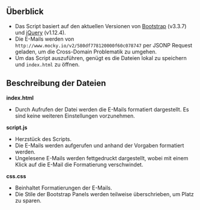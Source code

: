 ## Überblick
* Das Script basiert auf den aktuellen Versionen von [Bootstrap](http://getbootstrap.com/) (v3.3.7) und [jQuery](https://jquery.com/) (v1.12.4).
* Die E-Mails werden von `http://www.mocky.io/v2/580df778120000f60c078747` per JSONP Request geladen, um die Cross-Domain Problematik zu umgehen.
* Um das Script auszuführen, genügt es die Dateien lokal zu speichern und `index.html` zu öffnen.

## Beschreibung der Dateien
**index.html**
* Durch Aufrufen der Datei werden die E-Mails formatiert dargestellt. Es sind keine weiteren Einstellungen vorzunehmen.
  
**script.js**
* Herzstück des Scripts.
* Die E-Mails werden aufgerufen und anhand der Vorgaben formatiert werden.
* Ungelesene E-Mails werden fettgedruckt dargestellt, wobei mit einem Klick auf die E-Mail die Formatierung verschwindet.

**css.css**
* Beinhaltet Formatierungen der E-Mails.
* Die Stile der Bootstrap Panels werden teilweise überschrieben, um Platz zu sparen.
